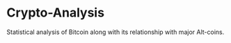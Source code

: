 # Crypto-Analysis
Statistical analysis of Bitcoin along with its relationship with major Alt-coins.
